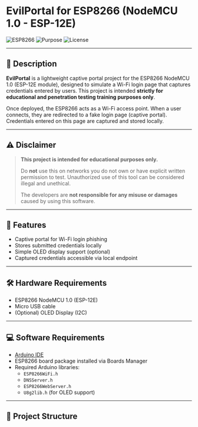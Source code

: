 # EvilPortal for ESP8266 (NodeMCU 1.0 - ESP-12E)

![ESP8266](https://img.shields.io/badge/Board-ESP8266%20NodeMCU%201.0-orange)
![Purpose](https://img.shields.io/badge/Purpose-Educational-blue)
![License](https://img.shields.io/badge/License-MIT-green)

---

## 📘 Description

**EvilPortal** is a lightweight captive portal project for the ESP8266 NodeMCU 1.0 (ESP-12E module), designed to simulate a Wi-Fi login page that captures credentials entered by users. This project is intended **strictly for educational and penetration testing training purposes only**.

Once deployed, the ESP8266 acts as a Wi-Fi access point. When a user connects, they are redirected to a fake login page (captive portal). Credentials entered on this page are captured and stored locally.

---

## ⚠️ Disclaimer

> **This project is intended for educational purposes only.**
>
> Do **not** use this on networks you do not own or have explicit written permission to test. Unauthorized use of this tool can be considered illegal and unethical.
>
> The developers are **not responsible for any misuse or damages** caused by using this software.

---

## 🧰 Features

- Captive portal for Wi-Fi login phishing
- Stores submitted credentials locally
- Simple OLED display support (optional)
- Captured credentials accessible via local endpoint

---

## 🛠 Hardware Requirements

- ESP8266 NodeMCU 1.0 (ESP-12E)
- Micro USB cable
- (Optional) OLED Display (I2C)

---

## 💻 Software Requirements

- [Arduino IDE](https://www.arduino.cc/en/software)
- ESP8266 board package installed via Boards Manager
- Required Arduino libraries:
  - `ESP8266WiFi.h`
  - `DNSServer.h`
  - `ESP8266WebServer.h`
  - `U8g2lib.h` (for OLED support)

---

## 📂 Project Structure

